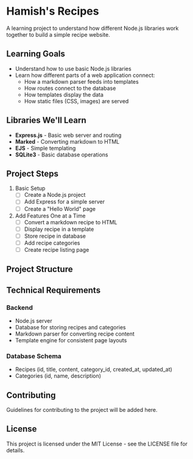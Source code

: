 # Hamish's Recipes

A learning project to understand how different Node.js libraries work together to build a simple recipe website.

## Learning Goals

- Understand how to use basic Node.js libraries
- Learn how different parts of a web application connect:
  - How a markdown parser feeds into templates
  - How routes connect to the database
  - How templates display the data
  - How static files (CSS, images) are served

## Libraries We'll Learn

- **Express.js** - Basic web server and routing
- **Marked** - Converting markdown to HTML
- **EJS** - Simple templating
- **SQLite3** - Basic database operations

## Project Steps

1. Basic Setup
   - [ ] Create a Node.js project
   - [ ] Add Express for a simple server
   - [ ] Create a "Hello World" page

2. Add Features One at a Time
   - [ ] Convert a markdown recipe to HTML
   - [ ] Display recipe in a template
   - [ ] Store recipe in database
   - [ ] Add recipe categories
   - [ ] Create recipe listing page

## Project Structure

## Technical Requirements

### Backend
- Node.js server
- Database for storing recipes and categories
- Markdown parser for converting recipe content
- Template engine for consistent page layouts

### Database Schema
- Recipes (id, title, content, category_id, created_at, updated_at)
- Categories (id, name, description)

## Contributing

Guidelines for contributing to the project will be added here.

## License

This project is licensed under the MIT License - see the LICENSE file for details.

